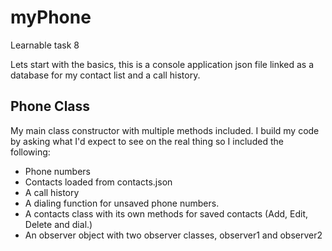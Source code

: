 # myPhone
Learnable task 8

Lets start with the basics, this is a console application json file linked as a database for my contact list and a call history. 



## Phone Class
My main class constructor with multiple methods included. I build my code by asking what I'd expect to see on the real thing so I included the following:
- Phone numbers
- Contacts loaded from contacts.json
- A call history
- A dialing function for unsaved phone numbers.
- A contacts class with its own methods for saved contacts (Add, Edit, Delete and dial.)
- An observer object with two observer classes, observer1 and observer2 
